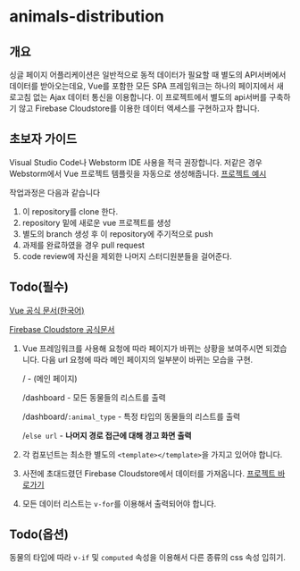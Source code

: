 # animals-distribution

## 개요
싱글 페이지 어플리케이션은 일반적으로 동적 데이터가 필요할 때 별도의 API서버에서 데이터를 받아오는데요, Vue를 포함한 모든 SPA 프레임워크는 하나의 페이지에서 새로고침 없는 Ajax 데이터 통신을 이용합니다. 이 프로젝트에서 별도의 api서버를 구축하기 않고 Firebase Cloudstore를 이용한 데이터 엑세스를 구현하고자 합니다.

## 초보자 가이드
Visual Studio Code나 Webstorm IDE 사용을 적극 권장합니다.
저같은 경우 Webstorm에서 Vue 프로젝트 템플릿을 자동으로 생성해줍니다.
[프로젝트 예시](https://github.com/forestvue/vue-portfolio)

작업과정은 다음과 같습니다

1. 이 repository를 clone 한다.
2. repository 밑에 새로운 vue 프로젝트를 생성
3. 별도의 branch 생성 후 이 repository에 주기적으로 push
4. 과제를 완료하였을 경우 pull request
5. code review에 자신을 제외한 나머지 스터디원분들을 걸어준다.

## Todo(필수)
[Vue 공식 문서(한국어)](https://kr.vuejs.org/v2/guide/index.html)

[Firebase Cloudstore 공식문서](https://firebase.google.com/docs/firestore/quickstart?hl=ko)

1. Vue 프레임워크를 사용해 요청에 따라 페이지가 바뀌는 상황을 보여주시면 되겠습니다.
다음 url 요청에 따라 메인 페이지의 일부분이 바뀌는 모습을 구현.
 
   / - (메인 페이지)
  
   /dashboard - 모든 동물들의 리스트를 출력
   
   /dashboard/`:animal_type` - 특정 타입의 동물들의 리스트를 출력
   
   /`else url` - **나머지 경로 접근에 대해 경고 화면 출력**
   
2. 각 컴포넌트는 최소한 별도의 `<template></template>`을 가지고 있어야 합니다.


3. 사전에 초대드렸던 Firebase Cloudstore에서 데이터를 가져옵니다. [프로젝트 바로가기](https://console.firebase.google.com/project/forestvue-8424e)


4. 모든 데이터 리스트는 `v-for`를 이용해서 출력되어야 합니다.

  
## Todo(옵션)
동물의 타입에 따라 `v-if` 및 `computed` 속성을 이용해서 다른 종류의 css 속성 입히기.

